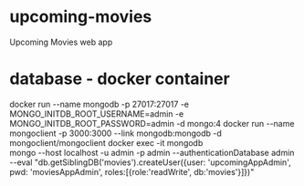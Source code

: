 # upcoming-movies
Upcoming Movies web app

# database - docker container
docker run --name mongodb -p 27017:27017 -e MONGO_INITDB_ROOT_USERNAME=admin -e MONGO_INITDB_ROOT_PASSWORD=admin -d mongo:4
docker run --name mongoclient -p 3000:3000 --link mongodb:mongodb -d mongoclient/mongoclient
docker exec -it mongodb \
    mongo --host localhost -u admin -p admin --authenticationDatabase admin \
    --eval "db.getSiblingDB('movies').createUser({user: 'upcomingAppAdmin', pwd: 'moviesAppAdmin', roles:[{role:'readWrite', db:'movies'}]})"

